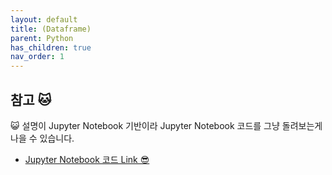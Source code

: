 ```yaml
---
layout: default
title: (Dataframe)
parent: Python
has_children: true
nav_order: 1
---
```


## 참고 🐱

😺 설명이 Jupyter Notebook 기반이라 Jupyter Notebook 코드를 그냥 돌려보는게 나을 수 있습니다.

* [Jupyter Notebook 코드 Link 😎](https://github.com/EasyCoding-7/python-data-analysis)